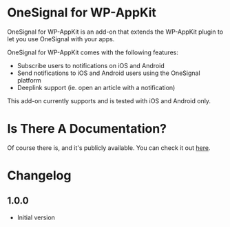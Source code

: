 # OneSignal for WP-AppKit
OneSignal for WP-AppKit is an add-on that extends the WP-AppKit plugin to let you use OneSignal with your apps.

OneSignal for WP-AppKit comes with the following features:
* Subscribe users to notifications on iOS and Android
* Send notifications to iOS and Android users using the OneSignal platform
* Deeplink support (ie. open an article with a notification)

This add-on currently supports and is tested with iOS and Android only.

# Is There A Documentation?
Of course there is, and it's publicly available. You can check it out [here](https://uncategorized-creations.com/wp-appkit/doc/addons/onesignal/).

# Changelog
## 1.0.0
* Initial version
